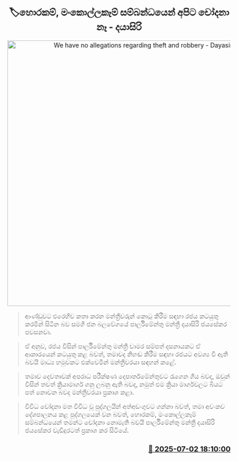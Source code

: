 <p align='center'><b><h2 align='center' title='We have no allegations regarding theft and robbery - Dayasiri'>🏷හොරකම්, මංකොල්ලකෑම් සම්බන්ධයෙන් අපිට චෝදනා නෑ - දයාසිරි</h2></b></p>
<p align='center'><img src='https://helakuru.sgp1.cdn.digitaloceanspaces.com/esana/images/lib/dayasiri-archived.jpg' width='600' alt='We have no allegations regarding theft and robbery - Dayasiri'></p>

> ආණ්ඩුවට එරෙහිව කතා කරන මන්ත්‍රීවරුන් කොටු කිරීම සඳහා රජය කටයුතු කරමින් සිටින බව සමගි ජන බලවේගයේ පාර්ලිමේන්තු මන්ත්‍රී දයාසිරි ජයසේකර පවසනවා.

> ඒ අනුව, රජය විසින් පාර්ලිමේන්තු මන්ත්‍රී චාමර සම්පත් දසනායකට ඒ ආකාරයෙන් කටයුතු කළ බවත්, තමාවද නිහඬ කිරීම සඳහා රජයට අවශ්‍ය වී ඇති බවයි මාධ්‍ය හමුවකට එක්වෙමින් මන්ත්‍රීවරයා සඳහන් කළේ.

> තමාව දෙවතාවක් අපරාධ පරීක්ෂණ දෙපාර්තමේන්තුවට රැගෙන ගිය බවද, ඔවුන් විසින් තවත් ක්‍රියාමාර්ග ගනු ලබනු ඇති බවද, නමුත් එම ක්‍රියා මාර්ගවලට බියට පත් නොවන බවද මන්ත්‍රීවරයා ප්‍රකාශ කළා.

> විවිධ චෝදනා මත විවිධ වූ පුද්ගලයින් අත්අඩංගුවට ‍ගන්නා බවත්, තමා අවංකව දේශපාලනය කළ පුද්ගලයෙක් වන බවත්, හොරකම්, මංකොල්ලකෑම් සම්බන්ධයෙන් තමන්ට චෝදනා නොමැති බවයි පාර්ලිමේන්තු මන්ත්‍රී දයාසිරි ජයසේකර වැඩිදුරටත් ප්‍රකාශ කර සිටියේ.



<h3 align='right'><a href='https://www.helakuru.lk/esana/p/111528/'>📅 2025-07-02 18:10:00</a></h3>
